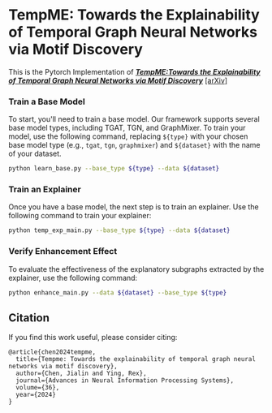 # TempME: Towards the Explainability of Temporal Graph Neural Networks via Motif Discovery

This is the Pytorch Implementation of [**_TempME:Towards the Explainability of Temporal Graph Neural Networks via Motif Discovery_**](https://proceedings.neurips.cc/paper_files/paper/2023/hash/5c5bc3553815adb4d1a8a5b8701e41a9-Abstract-Conference.html) [[arXiv]](https://arxiv.org/abs/2310.19324)


### Train a Base Model

To start, you'll need to train a base model. Our framework supports several base model types, including TGAT, TGN, and GraphMixer. To train your model, use the following command, replacing `${type}` with your chosen base model type (e.g., `tgat`, `tgn`, `graphmixer`) and `${dataset}` with the name of your dataset.

```bash
python learn_base.py --base_type ${type} --data ${dataset}
```


### Train an Explainer
Once you have a base model, the next step is to train an explainer. Use the following command to train your explainer:

```bash
python temp_exp_main.py --base_type ${type} --data ${dataset}
```

### Verify Enhancement Effect
To evaluate the effectiveness of the explanatory subgraphs extracted by the explainer, use the following command:

```bash
python enhance_main.py --data ${dataset} --base_type ${type}
```
## Citation
If you find this work useful, please consider citing:

```
@article{chen2024tempme,
  title={Tempme: Towards the explainability of temporal graph neural networks via motif discovery},
  author={Chen, Jialin and Ying, Rex},
  journal={Advances in Neural Information Processing Systems},
  volume={36},
  year={2024}
}
```
